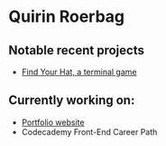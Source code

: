 # Quirin Roerbag

## Notable recent projects

- [Find Your Hat, a terminal game](https://github.com/Radllaufer/jsProjects/blob/main/codeCademy/findYourHat/main.js)

## Currently working on:

- [Portfolio website](https://github.com/Radllaufer/quirinRoerbag/tree/dev)
- Codecademy Front-End Career Path
